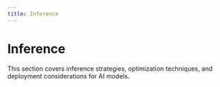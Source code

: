 ```yaml
---
title: Inference
---
```


# Inference

This section covers inference strategies, optimization techniques, and deployment considerations for AI models.
